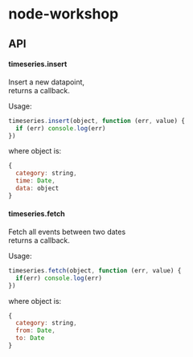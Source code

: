 # node-workshop

## API

#### timeseries.insert  
Insert a new datapoint,  
returns a callback.

Usage:  
```javascript
timeseries.insert(object, function (err, value) {
  if (err) console.log(err)
})
```  
where object is:  
```javascript
{
  category: string,
  time: Date,
  data: object
}
```


#### timeseries.fetch  
Fetch all events between two dates  
returns a callback.


Usage:  
```javascript
timeseries.fetch(object, function (err, value) {
  if(err) console.log(err)
})
```  
where object is:  
```javascript
{
  category: string,
  from: Date,
  to: Date
}
```
